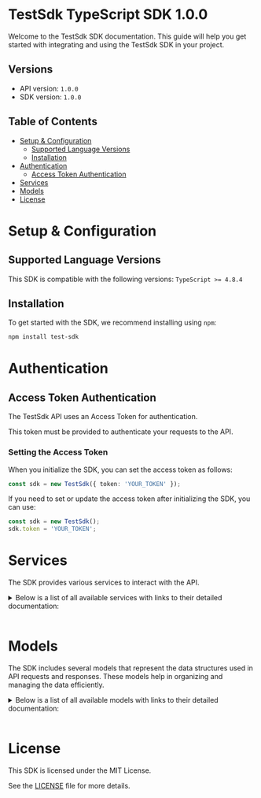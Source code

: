 # TestSdk TypeScript SDK 1.0.0

Welcome to the TestSdk SDK documentation. This guide will help you get started with integrating and using the TestSdk SDK in your project.

## Versions

- API version: `1.0.0`
- SDK version: `1.0.0`

## Table of Contents

- [Setup & Configuration](#setup--configuration)
  - [Supported Language Versions](#supported-language-versions)
  - [Installation](#installation)
- [Authentication](#authentication)
  - [Access Token Authentication](#access-token-authentication)
- [Services](#services)
- [Models](#models)
- [License](#license)

# Setup & Configuration

## Supported Language Versions

This SDK is compatible with the following versions: `TypeScript >= 4.8.4`

## Installation

To get started with the SDK, we recommend installing using `npm`:

```bash
npm install test-sdk
```

# Authentication

## Access Token Authentication

The TestSdk API uses an Access Token for authentication.

This token must be provided to authenticate your requests to the API.

### Setting the Access Token

When you initialize the SDK, you can set the access token as follows:

```ts
const sdk = new TestSdk({ token: 'YOUR_TOKEN' });
```

If you need to set or update the access token after initializing the SDK, you can use:

```ts
const sdk = new TestSdk();
sdk.token = 'YOUR_TOKEN';
```

# Services

The SDK provides various services to interact with the API.

<details> 
<summary>Below is a list of all available services with links to their detailed documentation:</summary>

| Name                                                 |
| :--------------------------------------------------- |
| [PetsService](documentation/services/PetsService.md) |

</details>
<br>

# Models

The SDK includes several models that represent the data structures used in API requests and responses. These models help in organizing and managing the data efficiently.

<details> 
<summary>Below is a list of all available models with links to their detailed documentation:</summary>

| Name                               | Description |
| :--------------------------------- | :---------- |
| [Pet](documentation/models/Pet.md) |             |

</details>
<br>

# License

This SDK is licensed under the MIT License.

See the [LICENSE](LICENSE) file for more details.

<!-- This file was generated by liblab | https://liblab.com/ -->
